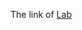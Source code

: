 <!-- ---
title: "Education"
permalink: /Education/
---

<!-- {% include base_path %} -->


The link of [Lab](http://www.cs.uky.edu/~manivann/)
